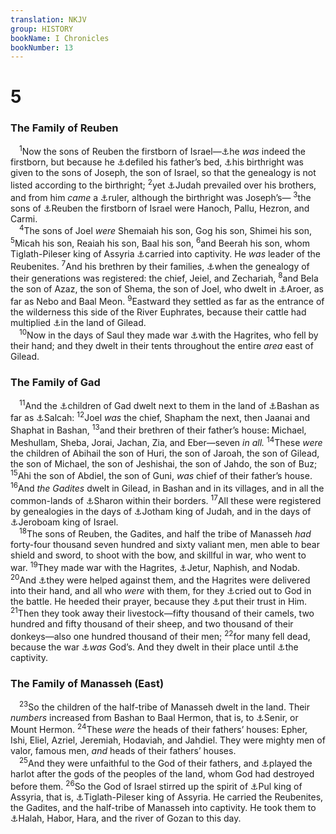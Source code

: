 ```yaml
---
translation: NKJV
group: HISTORY
bookName: I Chronicles 
bookNumber: 13
---
```


<div class="title"><h1>5</h1><h3>The Family of Reuben</h3></div>
<span class="verse 1su_5_1"> <sup>1</sup>Now the sons of Reuben the firstborn of Israel—<a data-toggle="tooltip" data-placement="bottom" title="Gen. 29:32; 49:3">⚓</a>he <i>was</i> indeed the firstborn, but because he <a data-toggle="tooltip" data-placement="bottom" title="Gen. 35:22; 49:4">⚓</a>defiled his father’s bed, <a data-toggle="tooltip" data-placement="bottom" title="Gen. 48:15, 22">⚓</a>his birthright was given to the sons of Joseph, the son of Israel, so that the genealogy is not listed according to the birthright; </span>
<span class="verse 1su_5_2"><sup>2</sup>yet <a data-toggle="tooltip" data-placement="bottom" title="Gen. 49:8, 10; Ps. 60:7; 108:8">⚓</a>Judah prevailed over his brothers, and from him <i>came</i> a <a data-toggle="tooltip" data-placement="bottom" title="Mic. 5:2; Matt. 2:6">⚓</a>ruler, although the birthright was Joseph’s— </span>
<span class="verse 1su_5_3"><sup>3</sup>the sons of <a data-toggle="tooltip" data-placement="bottom" title="Gen. 46:9; Ex. 6:14; Num. 26:5">⚓</a>Reuben the firstborn of Israel were Hanoch, Pallu, Hezron, and Carmi.<br/></span>
<span class="verse 1su_5_4"> <sup>4</sup>The sons of Joel <i>were</i> Shemaiah his son, Gog his son, Shimei his son, </span>
<span class="verse 1su_5_5"><sup>5</sup>Micah his son, Reaiah his son, Baal his son, </span>
<span class="verse 1su_5_6"><sup>6</sup>and Beerah his son, whom Tiglath-Pileser king of Assyria <a data-toggle="tooltip" data-placement="bottom" title="2 Kin. 18:11">⚓</a>carried into captivity. He <i>was</i> leader of the Reubenites. </span>
<span class="verse 1su_5_7"><sup>7</sup>And his brethren by their families, <a data-toggle="tooltip" data-placement="bottom" title="1 Chr. 5:17">⚓</a>when the genealogy of their generations was registered: the chief, Jeiel, and Zechariah, </span>
<span class="verse 1su_5_8"><sup>8</sup>and Bela the son of Azaz, the son of Shema, the son of Joel, who dwelt in <a data-toggle="tooltip" data-placement="bottom" title="Num. 32:34; Josh. 12:2; 13:15, 16">⚓</a>Aroer, as far as Nebo and Baal Meon. </span>
<span class="verse 1su_5_9"><sup>9</sup>Eastward they settled as far as the entrance of the wilderness this side of the River Euphrates, because their cattle had multiplied <a data-toggle="tooltip" data-placement="bottom" title="Josh. 22:8, 9">⚓</a>in the land of Gilead.<br/></span>
<span class="verse 1su_5_10"> <sup>10</sup>Now in the days of Saul they made war <a data-toggle="tooltip" data-placement="bottom" title="Gen. 25:12">⚓</a>with the Hagrites, who fell by their hand; and they dwelt in their tents throughout the entire <i>area</i> east of Gilead.<br/></span>
<div class="title"><h3>The Family of Gad</h3></div>
<span class="verse 1su_5_11"> <sup>11</sup>And the <a data-toggle="tooltip" data-placement="bottom" title="Num. 26:15–18">⚓</a>children of Gad dwelt next to them in the land of <a data-toggle="tooltip" data-placement="bottom" title="Josh. 13:11, 24–28">⚓</a>Bashan as far as <a data-toggle="tooltip" data-placement="bottom" title="Deut. 3:10">⚓</a>Salcah: </span>
<span class="verse 1su_5_12"><sup>12</sup>Joel <i>was</i> the chief, Shapham the next, then Jaanai and Shaphat in Bashan, </span>
<span class="verse 1su_5_13"><sup>13</sup>and their brethren of their father’s house: Michael, Meshullam, Sheba, Jorai, Jachan, Zia, and Eber—seven <i>in</i> <i>all.</i></span>
<span class="verse 1su_5_14"><sup>14</sup>These <i>were</i> the children of Abihail the son of Huri, the son of Jaroah, the son of Gilead, the son of Michael, the son of Jeshishai, the son of Jahdo, the son of Buz; </span>
<span class="verse 1su_5_15"><sup>15</sup>Ahi the son of Abdiel, the son of Guni, <i>was</i> chief of their father’s house. </span>
<span class="verse 1su_5_16"><sup>16</sup>And <i>the</i> <i>Gadites</i> dwelt in Gilead, in Bashan and in its villages, and in all the common-lands of <a data-toggle="tooltip" data-placement="bottom" title="1 Chr. 27:29; Song 2:1; Is. 35:2; 65:10">⚓</a>Sharon within their borders. </span>
<span class="verse 1su_5_17"><sup>17</sup>All these were registered by genealogies in the days of <a data-toggle="tooltip" data-placement="bottom" title="2 Kin. 15:5, 32">⚓</a>Jotham king of Judah, and in the days of <a data-toggle="tooltip" data-placement="bottom" title="2 Kin. 14:16, 28">⚓</a>Jeroboam king of Israel.<br/></span>
<span class="verse 1su_5_18"> <sup>18</sup>The sons of Reuben, the Gadites, and half the tribe of Manasseh <i>had</i> forty-four thousand seven hundred and sixty valiant men, men able to bear shield and sword, to shoot with the bow, and skillful in war, who went to war. </span>
<span class="verse 1su_5_19"><sup>19</sup>They made war with the Hagrites, <a data-toggle="tooltip" data-placement="bottom" title="Gen. 25:15; 1 Chr. 1:31">⚓</a>Jetur, Naphish, and Nodab. </span>
<span class="verse 1su_5_20"><sup>20</sup>And <a data-toggle="tooltip" data-placement="bottom" title="(1 Chr. 5:22)">⚓</a>they were helped against them, and the Hagrites were delivered into their hand, and all who <i>were</i> with them, for they <a data-toggle="tooltip" data-placement="bottom" title="2 Chr. 14:11–13">⚓</a>cried out to God in the battle. He heeded their prayer, because they <a data-toggle="tooltip" data-placement="bottom" title="Ps. 9:10; 20:7, 8; 22:4, 5">⚓</a>put their trust in Him. </span>
<span class="verse 1su_5_21"><sup>21</sup>Then they took away their livestock—fifty thousand of their camels, two hundred and fifty thousand of their sheep, and two thousand of their donkeys—also one hundred thousand of their men; </span>
<span class="verse 1su_5_22"><sup>22</sup>for many fell dead, because the war <a data-toggle="tooltip" data-placement="bottom" title="(Josh. 23:10; 2 Chr. 32:8; Rom. 8:31)">⚓</a><i>was</i> God’s. And they dwelt in their place until <a data-toggle="tooltip" data-placement="bottom" title="2 Kin. 15:29; 17:6">⚓</a>the captivity.<br/></span>
<div class="title"><h3>The Family of Manasseh (East)</h3></div>
<span class="verse 1su_5_23"> <sup>23</sup>So the children of the half-tribe of Manasseh dwelt in the land. Their <i>numbers</i> increased from Bashan to Baal Hermon, that is, to <a data-toggle="tooltip" data-placement="bottom" title="Deut. 3:9">⚓</a>Senir, or Mount Hermon. </span>
<span class="verse 1su_5_24"><sup>24</sup>These <i>were</i> the heads of their fathers’ houses: Epher, Ishi, Eliel, Azriel, Jeremiah, Hodaviah, and Jahdiel. They were mighty men of valor, famous men, <i>and</i> heads of their fathers’ houses.<br/></span>
<span class="verse 1su_5_25"> <sup>25</sup>And they were unfaithful to the God of their fathers, and <a data-toggle="tooltip" data-placement="bottom" title="2 Kin. 17:7">⚓</a>played the harlot after the gods of the peoples of the land, whom God had destroyed before them. </span>
<span class="verse 1su_5_26"><sup>26</sup>So the God of Israel stirred up the spirit of <a data-toggle="tooltip" data-placement="bottom" title="2 Kin. 15:19">⚓</a>Pul king of Assyria, that is, <a data-toggle="tooltip" data-placement="bottom" title="2 Kin. 15:29">⚓</a>Tiglath-Pileser king of Assyria. He carried the Reubenites, the Gadites, and the half-tribe of Manasseh into captivity. He took them to <a data-toggle="tooltip" data-placement="bottom" title="2 Kin. 17:6; 18:11">⚓</a>Halah, Habor, Hara, and the river of Gozan to this day.<br/></span>
